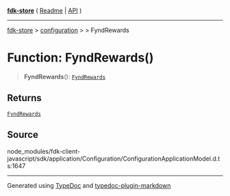 [**fdk-store**](../../../README.md) ( [Readme](../../../README.md) \| [API](../../../API.md) )

---

[fdk-store](../../../API.md) > [configuration](../../README.md) > [<internal>](../README.md) > FyndRewards

# Function: FyndRewards()

> **FyndRewards**(): [`FyndRewards`](../type-aliases/type-alias.FyndRewards.md)

## Returns

[`FyndRewards`](../type-aliases/type-alias.FyndRewards.md)

## Source

node_modules/fdk-client-javascript/sdk/application/Configuration/ConfigurationApplicationModel.d.ts:1647

---

Generated using [TypeDoc](https://typedoc.org/) and [typedoc-plugin-markdown](https://www.npmjs.com/package/typedoc-plugin-markdown)
